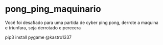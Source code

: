# pong_ping_maquinario
Você foi desafiado para uma partida de cyber ping pong, derrote a maquina e triunfara, seja derrotado e perecera


pip3 install pygame
@kastro1337

